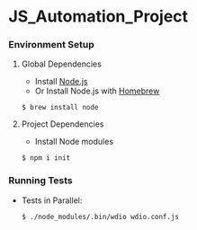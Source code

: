 # JS_Automation_Project

### Environment Setup

1. Global Dependencies
    * Install [Node.js](https://nodejs.org/en/)
    * Or Install Node.js with [Homebrew](http://brew.sh/)
    ```
    $ brew install node
    ```

2. Project Dependencies
	* Install Node modules
	```
	$ npm i init
	```

### Running Tests

* Tests in Parallel:
	```
	$ ./node_modules/.bin/wdio wdio.conf.js
